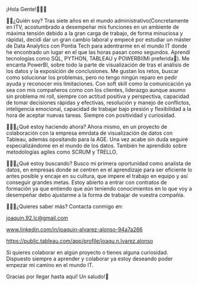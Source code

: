 ¡Hola Gente!🙋🏽‍♂️

👦🏽¿Quién soy?
Tras siete años en el mundo administrativo(Concretamente en ITV, acostumbrado a desempeñar mis funciones en un ambiente de máxima tensión debido a la gran carga de trabajo, de forma minuciosa y rápida), decidí dar un gran cambio laboral y empecé por estudiar un máster de Data Analytics con Pontia Tech para adentrarme en el mundo IT donde he encontrado un lugar en el que las horas pasan como segundos. Aprendí tecnologías como SQL, PYTHON, TABLEAU y POWERBI(Mi preferida🌟). 
Me encanta PowerBI, sobre todo la parte de visualización de tras el análisis de los datos y la exposición de conclusiones. Me gustan los retos, buscar como solucionar los problemas, pero no tengo ningún reparo en pedir ayuda y reconocer mis limitaciones.
Con soft skill como la comunicación ya sea con mis compañeros como con los clientes, liderazgo aunque asumo sin problema mi roll, siempre con actitud positiva y perspectiva, capacidad de tomar decisiones rápidas y efectivas, resolución y manejo de conflictos, inteligencia emocional, capacidad de trabajar bajo presión y flexibilidad a la hora de aceptar nuevas tareas. Siempre con positividad y curiosidad.

👨🏽‍💻¿Qué estoy haciendo ahora?
Ahora mismo, en un proyecto de colaboración con la empresa emrdata de visualización de datos con Tableau, además opositando para la AGE. Una vez acabe sin duda seguiré especializándome en el mundo de los datos.
También he aprendido sobre metodologías agiles como SCRUM y TRELLO.

🕵🏽‍♂️¿Qué estoy buscando?
Busco mi primera oportunidad como analista de datos, en empresas donde se centren en el aprendizaje para ser eficiente lo antes posible y encaje en su cultura, que impere el trabajo en equipo y así conseguir grandes metas.
Estoy abierto a entrar con contratos de formación ya que entiendo que aún teniendo conocimientos en lo que voy a desempeñar debo ajustarme a la forma de trabajar de vuestra compañía.

🤷🏽‍♂️¿Quieres saber más?
Contacta conmigo en:

  joaquin.92.lc@gmail.com
  
  www.linkedin.com/in/joaquin-alvarez-alonso-94a7a266
 
  https://public.tableau.com/app/profile/joaqu.n.lvarez.alonso

Si quieres colaborar en algún proyecto o tienes alguna curiosidad. Dispuesto siempre a aprender y colaborar ya estoy deseando poder empezar mi camino en el mundo IT.

Gracias por llegar hasta aquí! Un saludo!🤗
